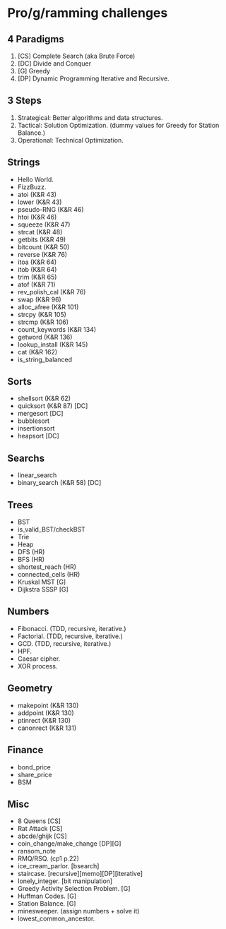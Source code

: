 # Pro/g/ramming challenges
## 4 Paradigms
1. [CS] Complete Search (aka Brute Force)
2. [DC] Divide and Conquer
3. [G] Greedy
4. [DP] Dynamic Programming
Iterative and Recursive.
## 3 Steps
1. Strategical: Better algorithms and data structures.
2. Tactical: Solution Optimization. (dummy values for Greedy for Station Balance.)
3. Operational: Technical Optimization.
## Strings
* Hello World.
* FizzBuzz.
* atoi (K&R 43)
* lower (K&R 43)
* pseudo-RNG (K&R 46)
* htoi (K&R 46)
* squeeze (K&R 47)
* strcat (K&R 48)
* getbits (K&R 49)
* bitcount (K&R 50)
* reverse (K&R 76)
* itoa (K&R 64)
* itob (K&R 64)
* trim (K&R 65)
* atof (K&R 71)
* rev_polish_cal (K&R 76)
* swap (K&R 96)
* alloc_afree (K&R 101)
* strcpy (K&R 105)
* strcmp (K&R 106)
* count_keywords (K&R 134)
* getword (K&R 136)
* lookup_install (K&R 145)
* cat (K&R 162)
* is_string_balanced
## Sorts
* shellsort (K&R 62)
* quicksort (K&R 87) [DC]
* mergesort [DC]
* bubblesort
* insertionsort
* heapsort [DC]
## Searchs
* linear_search
* binary_search (K&R 58) [DC]
## Trees
* BST
* is_valid_BST/checkBST
* Trie
* Heap
* DFS (HR)
* BFS (HR)
* shortest_reach (HR)
* connected_cells (HR)
* Kruskal MST [G]
* Dijkstra SSSP [G]
## Numbers
* Fibonacci. (TDD, recursive, iterative.)
* Factorial. (TDD, recursive, iterative.)
* GCD. (TDD, recursive, iterative.)
* HPF.
* Caesar cipher.
* XOR process.
## Geometry
* makepoint (K&R 130)
* addpoint (K&R 130)
* ptinrect (K&R 130)
* canonrect (K&R 131)
## Finance
* bond_price
* share_price
* BSM
## Misc
* 8 Queens [CS]
* Rat Attack [CS]
* abcde/ghijk [CS]
* coin_change/make_change [DP][G]
* ransom_note
* RMQ/RSQ. (cp1 p.22)
* ice_cream_parlor. [bsearch]
* staircase. [recursive][memo][DP][iterative]
* lonely_integer. [bit manipulation]
* Greedy Activity Selection Problem. [G]
* Huffman Codes. [G]
* Station Balance. [G]
* minesweeper. (assign numbers + solve it)
* lowest_common_ancestor.

